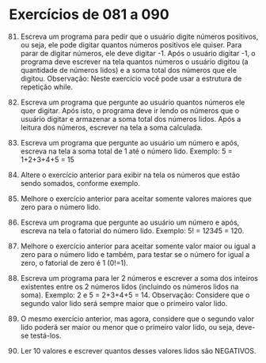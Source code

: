 # Exercícios de 081 a 090

81. Escreva um programa para pedir que o usuário digite números positivos, ou seja, ele pode digitar quantos números positivos ele quiser. Para parar de digitar números, ele deve digitar -1. Após o usuário digitar -1, o programa deve escrever na tela quantos números o usuário digitou (a quantidade de números lidos) e a soma total dos números que ele digitou. Observação: Neste exercício você pode usar a estrutura de repetição while.

82. Escreva um programa que pergunte ao usuário quantos números ele quer digitar. Após isto, o programa deve ir lendo os números que o usuário digitar e armazenar a soma total dos números lidos. Após a leitura dos números, escrever na tela a soma calculada.

83. Escreva um programa que pergunte ao usuário um número e após, escreva na tela a soma total de 1 até o número lido. Exemplo: 5 = 1+2+3+4+5 = 15

84. Altere o exercício anterior para exibir na tela os números que estão sendo somados, conforme exemplo.

85. Melhore o exercício anterior para aceitar somente valores maiores que zero para o número lido.

86. Escreva um programa que pergunte ao usuário um número e após, escreva na tela o fatorial do número lido. Exemplo: 5! = 1*2*3*4*5 = 120.

87. Melhore o exercício anterior para aceitar somente valor maior ou igual a zero para o número lido e também, para testar se o número for igual a zero, o fatorial de zero é 1 (0!=1).

88. Escreva um programa para ler 2 números e escrever a soma dos inteiros existentes entre os 2 números lidos (incluindo os números lidos na soma). Exemplo: 2 e 5 = 2+3+4+5 = 14. Observação: Considere que o segundo valor lido será sempre maior que o primeiro valor lido.

89. O mesmo exercício anterior, mas agora, considere que o segundo valor lido poderá ser maior ou menor que o primeiro valor lido, ou seja, deve-se testá-los.

90. Ler 10 valores e escrever quantos desses valores lidos são NEGATIVOS.
